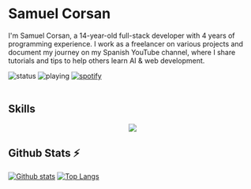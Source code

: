 # Samuel Corsan

I'm Samuel Corsan, a 14-year-old full-stack developer with 4 years of programming experience. I work as a freelancer on various projects and document my journey on my Spanish YouTube channel, where I share tutorials and tips to help others learn AI & web development.

![status](https://api.statusbadges.me/badge/status/1310272596192788523?simple=true)
![playing](https://api.statusbadges.me/badge/playing/1310272596192788523)
[![spotify](https://api.statusbadges.me/badge/spotify/1310272596192788523)](https://api.statusbadges.me/openspotify/1310272596192788523)
<br></br>

## Skills
<p align="center">
<img src="https://skillicons.dev/icons?i=html,css,js,ts,react,nextjs,astro,tailwind,bootstrap,nodejs,express,python,supabase,postgres,git,github,markdown,bash,powershell,electron,cloudflare,vercel&theme=dark" />
</p>
 
## Github Stats ⚡
<a href="#">![Github stats](https://github-readme-stats.vercel.app/api?username=samuelcorsan&theme=transparent&count_private=true&hide_border=true&line_height=20)</a>
<a href="#">![Top Langs](https://github-readme-stats.vercel.app/api/top-langs/?username=samuelcorsan&layout=compact&theme=transparent&count_private=true&hide_border=true)</a>


